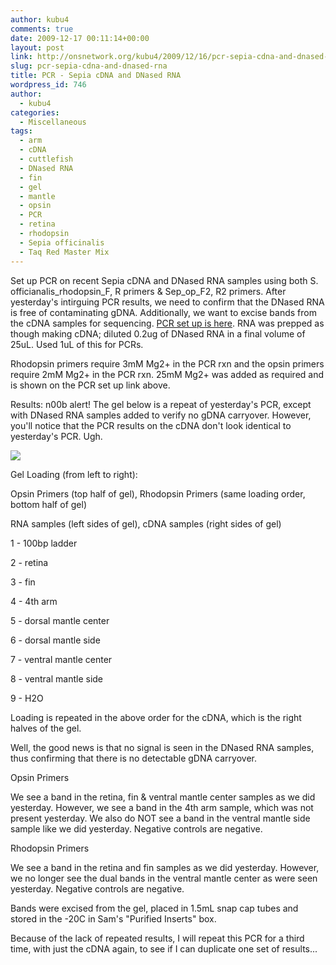 ```yaml
---
author: kubu4
comments: true
date: 2009-12-17 00:11:14+00:00
layout: post
link: http://onsnetwork.org/kubu4/2009/12/16/pcr-sepia-cdna-and-dnased-rna/
slug: pcr-sepia-cdna-and-dnased-rna
title: PCR - Sepia cDNA and DNased RNA
wordpress_id: 746
author:
  - kubu4
categories:
  - Miscellaneous
tags:
  - arm
  - cDNA
  - cuttlefish
  - DNased RNA
  - fin
  - gel
  - mantle
  - opsin
  - PCR
  - retina
  - rhodopsin
  - Sepia officinalis
  - Taq Red Master Mix
---
```


Set up PCR on recent Sepia cDNA and DNased RNA samples using both S. officianalis_rhodopsin_F, R primers & Sep_op_F2, R2 primers. After yesterday's intirguing PCR results, we need to confirm that the DNased RNA is free of contaminating gDNA. Additionally, we want to excise bands from the cDNA samples for sequencing. [PCR set up is here](http://eagle.fish.washington.edu/Arabidopsis/Notebook%20Workup%20Files/20091216-01.jpg). RNA was prepped as though making cDNA; diluted 0.2ug of DNased RNA in a final volume of 25uL. Used 1uL of this for PCRs.

Rhodopsin primers require 3mM Mg2+ in the PCR rxn and the opsin primers require 2mM Mg2+ in the PCR rxn. 25mM Mg2+ was added as required and is shown on the PCR set up link above.

Results: n00b alert! The gel below is a repeat of yesterday's PCR, except with DNased RNA samples added to verify no gDNA carryover. However, you'll notice that the PCR results on the cDNA don't look identical to yesterday's PCR. Ugh.

![](http://eagle.fish.washington.edu/Arabidopsis/20091216-01.jpg)

Gel Loading (from left to right):

Opsin Primers (top half of gel), Rhodopsin Primers (same loading order, bottom half of gel)

RNA samples (left sides of gel), cDNA samples (right sides of gel)

1 - 100bp ladder

2 - retina

3 - fin

4 - 4th arm

5 - dorsal mantle center

6 - dorsal mantle side

7 - ventral mantle center

8 - ventral mantle side

9 - H2O

Loading is repeated in the above order for the cDNA, which is the right halves of the gel.

Well, the good news is that no signal is seen in the DNased RNA samples, thus confirming that there is no detectable gDNA carryover.

Opsin Primers

We see a band in the retina, fin & ventral mantle center samples as we did yesterday. However, we see a band in the 4th arm sample, which was not present yesterday. We also do NOT see a band in the ventral mantle side sample like we did yesterday. Negative controls are negative.

Rhodopsin Primers

We see a band in the retina and fin samples as we did yesterday. However, we no longer see the dual bands in the ventral mantle center as were seen yesterday. Negative controls are negative.

Bands were excised from the gel, placed in 1.5mL snap cap tubes and stored in the -20C in Sam's "Purified Inserts" box.

Because of the lack of repeated results, I will repeat this PCR for a third time, with just the cDNA again, to see if I can duplicate one set of results...
